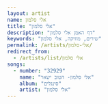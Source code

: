 ```yaml
---
layout: artist
name: אלי סלמון
title: "אלי סלמון"
description: "דף האמן אלי סלמון"
keywords: "שירים, מוזיקה, אלי סלמון"
permalink: /artists/אלי-סלמון/
redirect_from:
  - /artists/list/אלי סלמון
songs:
  - number: "32929"
    name: "אלי סלמון- הטוב ישאר"
    album: "סינגלים"
    artist: "אלי סלמון"
---
```

